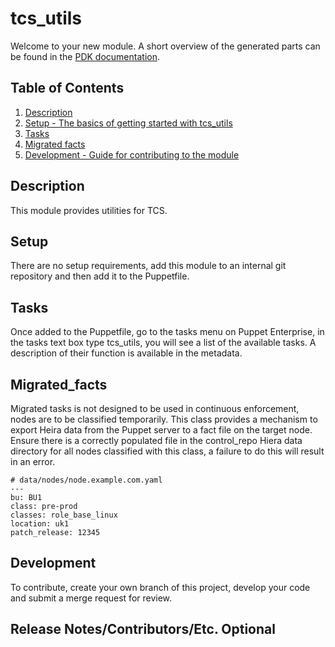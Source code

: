 # tcs_utils

Welcome to your new module. A short overview of the generated parts can be found
in the [PDK documentation][1].

## Table of Contents

1. [Description](#description)
1. [Setup - The basics of getting started with tcs_utils](#setup)
1. [Tasks](#tasks)
1. [Migrated facts](#migrated_facts)
1. [Development - Guide for contributing to the module](#development)

## Description

This module provides utilities for TCS.

## Setup

There are no setup requirements, add this module to an internal git repository and then add it to the Puppetfile.

## Tasks

Once added to the Puppetfile, go to the tasks menu on Puppet Enterprise, in the tasks text box type tcs_utils, you will see a list of the available tasks. A description of their function is available in the metadata.

## Migrated_facts

Migrated tasks is not designed to be used in continuous enforcement, nodes are to be classified temporarily. This class provides a mechanism to export Heira data from the Puppet server to a fact file on the target node.
Ensure there is a correctly populated file in the control_repo Hiera data directory for all nodes classified with this class, a failure to do this will result in an error.

```
# data/nodes/node.example.com.yaml
---
bu: BU1
class: pre-prod
classes: role_base_linux
location: uk1
patch_release: 12345
```

## Development

To contribute, create your own branch of this project, develop your code and submit a merge request for review. 

## Release Notes/Contributors/Etc. **Optional**

[1]: https://puppet.com/docs/pdk/latest/pdk_generating_modules.html
[2]: https://puppet.com/docs/puppet/latest/puppet_strings.html
[3]: https://puppet.com/docs/puppet/latest/puppet_strings_style.html
